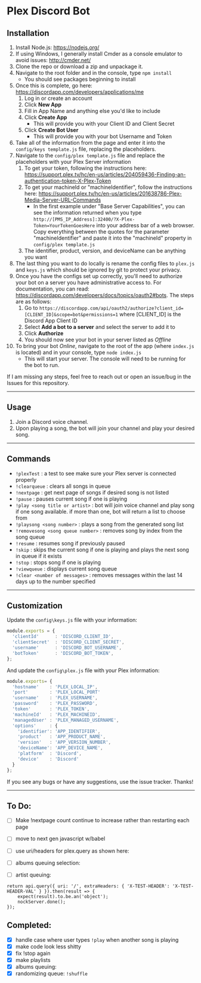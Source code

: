 # Plex Discord Bot

## Installation

1. Install Node.js: https://nodejs.org/
2. If using Windows, I generally install Cmder as a console emulator to avoid issues: http://cmder.net/
3. Clone the repo or download a zip and unpackage it.
4. Navigate to the root folder and in the console, type `npm install`
    * You should see packages beginning to install
5. Once this is complete, go here: https://discordapp.com/developers/applications/me
    1. Log in or create an account
    2. Click **New App**
    3. Fill in App Name and anything else you'd like to include
    4. Click **Create App**
        * This will provide you with your Client ID and Client Secret
    5. Click **Create Bot User**
        * This will provide you with your bot Username and Token
6. Take all of the information from the page and enter it into the `config/keys template.js` file, replacing the placeholders.
7. Navigate to the `config/plex template.js` file and replace the placeholders with your Plex Server information
    1. To get your token, following the instructions here: https://support.plex.tv/hc/en-us/articles/204059436-Finding-an-authentication-token-X-Plex-Token
    2. To get your machineId or "machineIdentifier", follow the instructions here: https://support.plex.tv/hc/en-us/articles/201638786-Plex-Media-Server-URL-Commands
        * In the first example under "Base Server Capabilities", you can see the information returned when you type `http://[PMS_IP_Address]:32400/?X-Plex-Token=YourTokenGoesHere` into your address bar of a web browser.  Copy everything between the quotes for the parameter "machineIdentifier" and paste it into the "machineId" property in `config/plex template.js`
    3. The identifier, product, version, and deviceName can be anything you want
8. The last thing you want to do locally is rename the config files to `plex.js` and `keys.js` which should be ignored by git to protect your privacy.
9. Once you have the configs set up correctly, you'll need to authorize your bot on a server you have administrative access to.  For documentation, you can read: https://discordapp.com/developers/docs/topics/oauth2#bots.  The steps are as follows:
    1. Go to `https://discordapp.com/api/oauth2/authorize?client_id=[CLIENT_ID]&scope=bot&permissions=1` where [CLIENT_ID] is the Discord App Client ID
    2. Select **Add a bot to a server** and select the server to add it to
    3. Click **Authorize**
    4. You should now see your bot in your server listed as *Offline*
10. To bring your bot *Online*, navigate to the root of the app (where `index.js` is located) and in your console, type `node index.js`
    * This will start your server.  The console will need to be running for the bot to run.

If I am missing any steps, feel free to reach out or open  an issue/bug in the Issues for this repository.

***

## Usage

1. Join a Discord voice channel.
2. Upon playing a song, the bot will join your channel and play your desired song.

***

## Commands

* `!plexTest` : a test to see make sure your Plex server is connected properly
* `!clearqueue` : clears all songs in queue
* `!nextpage` : get next page of songs if desired song is not listed
* `!pause` : pauses current song if one is playing
* `!play <song title or artist>` : bot will join voice channel and play song if one song available.  if more than one, bot will return a list to choose from
* `!playsong <song number>` : plays a song from the generated song list
* `!removesong <song queue number>` : removes song by index from the song queue
* `!resume` : resumes song if previously paused
* `!skip` : skips the current song if one is playing and plays the next song in queue if it exists
* `!stop` : stops song if one is playing
* `!viewqueue` : displays current song queue
* `!clear <number of messages>` : removes messages within the last 14 days up to the number specified

***
## Customization

Update the `config\keys.js` file with your information:

```javascript
module.exports = {
  'clientId'      : 'DISCORD_CLIENT_ID',
  'clientSecret'  : 'DISCORD_CLIENT_SECRET',
  'username'      : 'DISCORD_BOT_USERNAME',
  'botToken'      : 'DISCORD_BOT_TOKEN',
};
```

And update the `config\plex.js` file with your Plex information:

```javascript
module.exports= {
  'hostname'    : 'PLEX_LOCAL_IP',
  'port'        : 'PLEX_LOCAL_PORT'
  'username'    : 'PLEX_USERNAME',
  'password'    : 'PLEX_PASSWORD',
  'token'       : 'PLEX_TOKEN',
  'machineId'   : 'PLEX_MACHINEID',
  'managedUser' : 'PLEX_MANAGED_USERNAME',
  'options'     : {
    'identifier': 'APP_IDENTIFIER',
    'product'   : 'APP_PRODUCT_NAME',
    'version'   : 'APP_VERSION_NUMBER',
    'deviceName': 'APP_DEVICE_NAME',
    'platform'  : 'Discord',
    'device'    : 'Discord'
  }
};
```

If you see any bugs or have any suggestions, use the issue tracker.  Thanks!

***

## To Do:
* [ ] Make !nextpage count continue to increase rather than restarting each page
* [ ] move to next gen javascript w/babel
* [ ] use uri/headers for plex.query as shown here:
* [ ] albums queuing selection:
* [ ] artist queuing:


```
return api.query({ uri: '/', extraHeaders: { 'X-TEST-HEADER': 'X-TEST-HEADER-VAL' } }).then(result => {
    expect(result).to.be.an('object');
    nockServer.done();
});
```

## Completed:
* [x] handle case where user types `!play` when another song is playing
* [x] make code look less shitty
* [x] fix !stop again
* [x] make playlists
* [x] albums queuing:
* [x] randomizing queue: `!shuffle`
